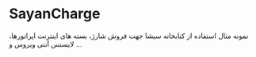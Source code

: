 # SayanCharge

نمونه مثال استفاده از کتابخانه سیشا جهت فروش شارژ، بسته های اینترنت اپراتورها، لایسنس آنتی ویروس و ...

